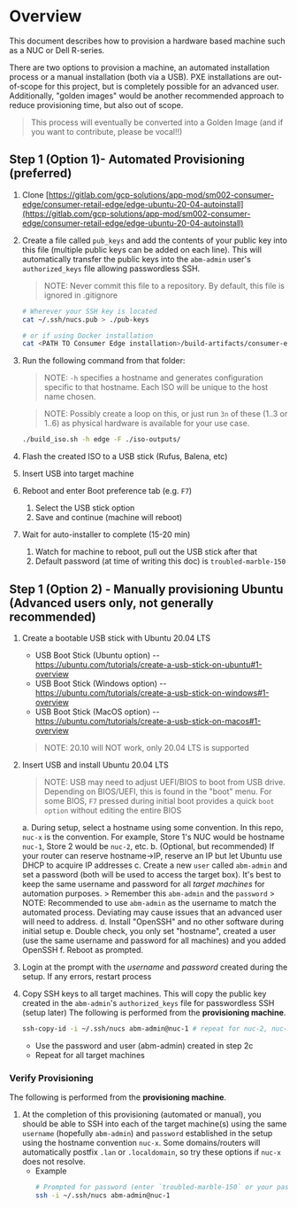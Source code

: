 # Overview

This document describes how to provision a hardware based machine such as a NUC or Dell R-series.

There are two options to provision a machine, an automated installation process or a manual installation (both via a USB). PXE installations are out-of-scope for this project, but is completely possible for an advanced user. Additionally, "golden images" would be another recommended approach to reduce provisioning time, but also out of scope.

> This process will eventually be converted into a Golden Image (and if you want to contribute, please be vocal!!)

## Step 1 (Option 1)- Automated Provisioning (preferred)

1. Clone [https://gitlab.com/gcp-solutions/app-mod/sm002-consumer-edge/consumer-retail-edge/edge-ubuntu-20-04-autoinstall](https://gitlab.com/gcp-solutions/app-mod/sm002-consumer-edge/consumer-retail-edge/edge-ubuntu-20-04-autoinstall)
1. Create a file called `pub_keys` and add the contents of your public key into this file (multiple public keys can be added on each line). This will automatically transfer the public keys into the `abm-admin` user's `authorized_keys` file allowing passwordless SSH.

    > NOTE: Never commit this file to a repository. By default, this file is ignored in .gitignore

    ```bash
    # Wherever your SSH key is located
    cat ~/.ssh/nucs.pub > ./pub-keys

    # or if using Docker installation
    cat <PATH TO Consumer Edge installation>/build-artifacts/consumer-edge-machine.pub > ./pub-keys
    ```
1. Run the following command from that folder:
    > NOTE: `-h` specifies a hostname and generates configuration specific to that hostname. Each ISO will be unique to the host name chosen.

    > NOTE: Possibly create a loop on this, or just run `3n` of these (1..3 or 1..6) as physical hardware is available for your use case.
    ```bash
    ./build_iso.sh -h edge -F ./iso-outputs/
    ```
1. Flash the created ISO to a USB stick (Rufus, Balena, etc)
1. Insert USB into target machine
1. Reboot and enter Boot preference tab (e.g. `F7`)
    1. Select the USB stick option
    1. Save and continue (machine will reboot)
1. Wait for auto-installer to complete (15-20 min)
    1. Watch for machine to reboot, pull out the USB stick after that
    1. Default password (at time of writing this doc) is `troubled-marble-150`

## Step 1 (Option 2) - Manually provisioning Ubuntu (Advanced users only, not generally recommended)

1. Create a bootable USB stick with Ubuntu 20.04 LTS
    * USB Boot Stick (Ubuntu option) -- https://ubuntu.com/tutorials/create-a-usb-stick-on-ubuntu#1-overview
    * USB Boot Stick (Windows option) -- https://ubuntu.com/tutorials/create-a-usb-stick-on-windows#1-overview
    * USB Boot Stick (MacOS option) -- https://ubuntu.com/tutorials/create-a-usb-stick-on-macos#1-overview

    > NOTE: 20.10 will NOT work, only 20.04 LTS is supported

1. Insert USB and install Ubuntu 20.04 LTS

    > NOTE: USB may need to adjust UEFI/BIOS to boot from USB drive. Depending on BIOS/UEFI, this is found in the "boot" menu. For some BIOS, `F7` pressed during initial boot provides a quick `boot option` without editing the entire BIOS

    a. During setup, select a hostname using some convention. In this repo, `nuc-x` is the convention. For example, Store 1's NUC would be hostname `nuc-1`, Store 2 would be `nuc-2`, etc.
    b. (Optional, but recommended) If your router can reserve hostname->IP, reserve an IP but let Ubuntu use DHCP to acquire IP addresses
    c. Create a new `user` called `abm-admin` and set a password (both will be used to access the target box). It's best to keep the same username and password for all *target machines* for automation purposes.
        > Remember this `abm-admin` and the `password`
        > NOTE: Recommended to use `abm-admin` as the username to match the automated process. Deviating may cause issues that an advanced user will need to address.
    d. Install "OpenSSH" and no other software during initial setup
    e. Double check, you only set "hostname", created a user (use the same username and password for all machines) and you added OpenSSH
    f. Reboot as prompted.
1. Login at the prompt with the *username* and *password* created during the setup. If any errors, restart process
1. Copy SSH keys to all target machines. This will copy the public key created in the `abm-admin`'s `authorized_keys` file for passwordless SSH (setup later)
   The following is performed from the **provisioning machine**.

    ```bash
    ssh-copy-id -i ~/.ssh/nucs abm-admin@nuc-1 # repeat for nuc-2, nuc-3...
    ```
    * Use the password and user (abm-admin) created in step 2c
    * Repeat for all target machines

### Verify Provisioning

The following is performed from the **provisioning machine**.

1. At the completion of this provisioning (automated or manual), you should be able to SSH into each of the target machine(s) using the same `username` (hopefully `abm-admin`) and `password` established in the setup using the hostname convention `nuc-x`. Some domains/routers will automatically postfix `.lan` or `.localdomain`, so try these options if `nuc-x` does not resolve.
    * Example
        ```bash
        # Prompted for password (enter `troubled-marble-150` or your password)
        ssh -i ~/.ssh/nucs abm-admin@nuc-1
        ```
